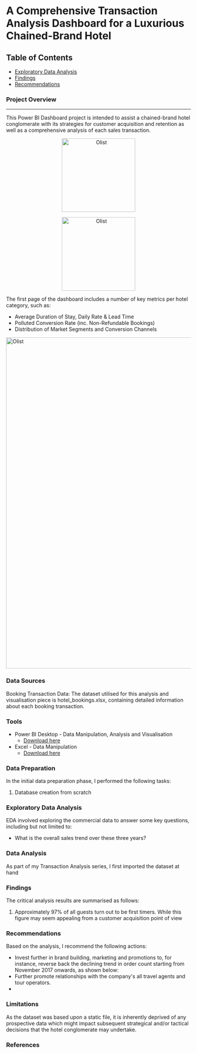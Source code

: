 # A Comprehensive Transaction Analysis Dashboard for a Luxurious Chained-Brand Hotel

## Table of Contents

- [Exploratory Data Analysis](#exploratory-data-analysis)
- [Findings](#findings)
- [Recommendations](#recommendations)


### Project Overview
---
This Power BI Dashboard project is intended to assist a chained-brand hotel conglomerate with its strategies for customer acquisition and retention as well as a comprehensive analysis of each sales transaction.

<p align="center">
  <img src="https://github.com/OzzyGoylusun/Power-BI.-A-Luxurous-Hotel-Bookings-Dashboard/blob/main/Visuals/Hotel%20Logo.jpeg"
 alt="Olist" width=200>
</p>

<p align="center">
  <img src="https://github.com/OzzyGoylusun/Power-BI.-A-Luxurous-Hotel-Bookings-Dashboard/blob/main/Visuals/Concierge%20Logo.png"
 alt="Olist" width=200>
</p>


The first page of the dashboard includes a number of key metrics per hotel category, such as:

- Average Duration of Stay, Daily Rate & Lead Time
- Polluted Conversion Rate (inc. Non-Refundable Bookings)
- Distribution of Market Segments and Conversion Channels

<p align="left">
  <img src="https://github.com/OzzyGoylusun/Power-BI.-A-Luxurous-Hotel-Bookings-Dashboard/blob/main/Visuals/Dashboard%201st%20Page.png"
       alt="Olist" 
       width="900" 
</p>





### Data Sources

Booking Transaction Data: The dataset utilised for this analysis and visualisation piece is hotel_bookings.xlsx, containing detailed information about each booking transaction.

### Tools

- Power BI Desktop - Data Manipulation, Analysis and Visualisation
  - [Download here](https://www.microsoft.com/en-us/download/details.aspx?id=58494)
- Excel - Data Manipulation
  - [Download here](https://microsoft.com)

### Data Preparation

In the initial data preparation phase, I performed the following tasks:

1. Database creation from scratch

### Exploratory Data Analysis

EDA involved exploring the commercial data to answer some key questions, including but not limited to:

- What is the overall sales trend over these three years?


### Data Analysis

As part of my Transaction Analysis series, I first imported the dataset at hand



### Findings

The critical analysis results are summarised as follows:

1. Approximately 97% of all guests turn out to be first timers. While this figure may seem appealing from a customer acquisition point of view


### Recommendations

Based on the analysis, I recommend the following actions:

- Invest further in brand building, marketing and promotions to, for instance, reverse back the declining trend in order count starting from November 2017 onwards, as shown below:
- Further promote relationships with the company's all travel agents and tour operators.
- 

  
### Limitations

As the dataset was based upon a static file, it is inherently deprived of any prospective data which might impact subsequent strategical and/or tactical decisions that the hotel conglomerate may undertake.

### References

